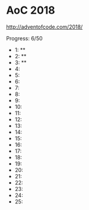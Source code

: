 AoC 2018
====

http://adventofcode.com/2018/


Progress: 6/50

- 1:      **
- 2:      **
- 3:      **
- 4:      
- 5:      
- 6:      
- 7:      
- 8:      
- 9:      
- 10:     
- 11:     
- 12:     
- 13:     
- 14:     
- 15:     
- 16:     
- 17:     
- 18:     
- 19:     
- 20:     
- 21:     
- 22:     
- 23:     
- 24:     
- 25:     